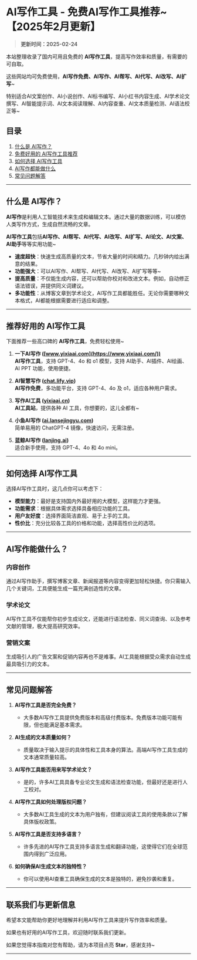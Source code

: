 # AI写作工具 - 免费AI写作工具推荐~ 【2025年2月更新】

> **更新时间：2025-02-24**       

本站整理收录了国内可用且免费的 **AI写作工具**，提高写作效率和质量，有需要的可自取。

这些网站均可免费使用，**AI写作免费、AI写作、AI帮写、AI代写、AI改写、AI扩写**~

特别适合AI文案创作、AI小说创作、AI标书编写、AI小红书内容生成、AI学术论文撰写、AI智能提示词、AI文本阅读理解、AI内容查重、AI文本质量检测、AI语法校正等~

## 目录

1. [什么是 AI写作？](#什么是-ai写作)
2. [免费好用的 AI写作工具推荐](#推荐好用-ai写作工具)
3. [如何选择 AI写作工具](#如何选择-ai写作工具)
4. [AI写作都能做什么](#AI写作都能做什么)
5. [常见问题解答](#常见问题解答)

---

## 什么是 AI写作？

**AI写作**是利用人工智能技术来生成和编辑文本。通过大量的数据训练，可以模仿人类写作方式，生成自然流畅的文章。

**AI写作工具**包括**AI写作、AI帮写、AI代写、AI改写、AI扩写、AI论文、AI文案、AI助手**等等实用功能~

- **速度超快**：快速生成高质量的文本，节省大量的时间和精力。几秒钟内给出满意的结果。
- **功能强大**：可以AI写作、AI帮写、AI代写、AI改写、AI扩写等等~
- **提高质量**：不仅能生成内容，还可以帮助你校对和改进文本。例如，自动修正语法错误，并提供同义词建议。
- **多功能性**：从博客文章到学术论文，AI写作工具都能胜任。无论你需要哪种文本格式，AI都能根据需要进行适应和调整。

---

## 推荐好用的 AI写作工具

下面推荐一些高口碑的 **AI写作工具**，免费轻松使用~

1. **一下AI写作 ([www.yixiaai.com](https://www.yixiaai.com/))**  
   **AI写作工具**，支持 GPT-4、4o 和 o1 模型，支持 AI助手、AI插件、AI绘画、AI PPT 功能，使用便捷。

2. **AI智慧写作 ([chat.lify.vip](https://chat.lify.vip/))**  
   **AI写作免费**，多功能平台，支持 GPT-4、4o 及 o1，适应各种用户需求。

3. **写作AI工具 ([yixiaai.cn](https://yixiaai.cn/))**  
   **AI工具站**，提供各种 AI 工具，你想要的，这儿全都有~

4. **小鱼AI写作 ([ai.lansejingyu.com](https://ai.lansejingyu.com/))**  
   简单易用的 ChatGPT-4 镜像，快速访问，无需注册。

5. **蓝鲸AI写作 ([lanjing.ai](https://lanjing.ai/))**  
   适合新手使用，支持 GPT-4、4o 和 4o mini。

---

## 如何选择 AI写作工具

选择AI写作工具时，这几点你可以考虑下：

- **模型能力**：最好是支持国内外最好用的大模型，这样能力才更强。
- **功能需求**：根据具体需求选择具备相应功能的工具。
- **用户友好度**：选择界面简洁直观、易于上手的工具。
- **性价比**：充分比较各工具的价格和功能，选择高性价比的选项。

---

## AI写作能做什么？

### 内容创作

通过AI写作助手，撰写博客文章、新闻报道等内容变得更加轻松快捷。你只需输入几个关键词，工具便能生成一篇充满创造性的文章。

### 学术论文

AI写作工具不仅能帮你初步生成论文，还能进行语法检查、同义词查询、以及参考文献的管理，极大提高研究效率。

### 营销文案

生成吸引人的广告文案和促销内容再也不是难事。AI工具能根据受众需求自动生成最具吸引力的文本。

---

## 常见问题解答

1. **AI写作工具是否完全免费？**
    - 大多数AI写作工具提供免费版本和高级付费版本。免费版本功能可能有限，但也能满足基本需求。

2. **AI生成的文本质量如何？**
    - 质量取决于输入提示的具体性和工具本身的算法。高端AI写作工具生成的文本通常质量较高。

3. **AI写作工具能否用来写学术论文？**
    - 是的，许多AI工具具备专业论文生成和语法检查功能，但最好还是进行人工校对。

4. **AI写作工具如何处理版权问题？**
    - 大多数AI工具生成的文本为用户独有，但建议阅读工具的使用条款以了解具体版权政策。

5. **AI写作工具是否支持多语言？**
    - 许多先进的AI写作工具支持多语言生成和翻译功能，这使得它们在全球范围内得到广泛应用。

6. **如何确保AI生成文本的独特性？**
    - 你可以使用AI查重工具确保生成的文本是独特的，避免抄袭和重复。

---

## 联系我们与更新信息

希望本文能帮助你更好地理解并利用AI写作工具来提升写作效率和质量。

如果也有好用的AI写作工具，欢迎随时联系我们更新。

如果您觉得本指南对您有帮助，请为本项目点亮 **Star**，感谢支持~

---
